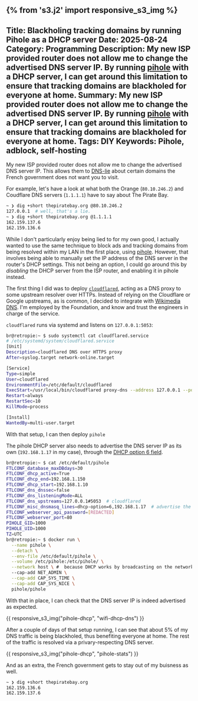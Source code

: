 {% from 's3.j2' import responsive_s3_img %}
---
Title: Blackholing tracking domains by running Pihole as a DHCP server
Date: 2025-08-24
Category: Programming
Description:  My new ISP provided router does not allow me to change the advertised DNS server IP. By running <a href=https://pi-hole.net>pihole</a> with a DHCP server, I can get around this limitation to ensure that tracking domains are blackholed for everyone at home.
Summary: My new ISP provided router does not allow me to change the advertised DNS server IP. By running <a href="https://pi-hole.net/">pihole</a> with a DHCP server, I can get around this limitation to ensure that tracking domains are blackholed for everyone at home.
Tags: DIY
Keywords: Pihole, adblock, self-hosting
---


My new ISP provided router does not allow me to change the advertised DNS server IP. This allows them to [DNS-lie](https://labs.ripe.net/author/stephane_bortzmeyer/dns-censorship-dns-lies-as-seen-by-ripe-atlas/) about certain domains the French government does not want you to visit.

For example, let's have a look at what both the Orange (`80.10.246.2`) and Coudflare DNS servers (`1.1.1.1`) have to say about The Pirate Bay.

```bash
~ ❯ dig +short thepiratebay.org @80.10.246.2
127.0.0.1  # well, that's a lie.
~ ❯ dig +short thepiratebay.org @1.1.1.1
162.159.137.6
162.159.136.6
```

While I don't particularly enjoy being lied to for my own good, I actually wanted to use the same technique to block ads and tracking domains from being resolved within my LAN in the first place, using [pihole](https://pi-hole.net/). However, that involves being able to manually set the IP address of the DNS server in the router's DHCP settings. This not being an option, I could go around this by _disabling_ the DHCP server from the ISP router, and enabling it in pihole instead.

The first thing I did was to deploy [`cloudflared`](https://github.com/cloudflare/cloudflared), acting as a DNS proxy to some upstream resolver over HTTPs. Instead of relying on the Cloudflare or Google upstreams, as is common, I decided to integrate with [Wikimedia DNS](https://meta.wikimedia.org/wiki/Wikimedia_DNS). I'm employed by the Foundation, and know and trust the engineers in charge of the service.

`cloudflared` runs via systemd and listens on `127.0.0.1:5053`:

```bash
br@retropie:~ $ sudo systemctl cat cloudflared.service
# /etc/systemd/system/cloudflared.service
[Unit]
Description=cloudflared DNS over HTTPS proxy
After=syslog.target network-online.target

[Service]
Type=simple
User=cloudflared
EnvironmentFile=/etc/default/cloudflared
ExecStart=/usr/local/bin/cloudflared proxy-dns --address 127.0.0.1 --port 5053 --upstream https://wikimedia-dns.org/dns-query
Restart=always
RestartSec=10
KillMode=process

[Install]
WantedBy=multi-user.target
```

With that setup, I can then deploy `pihole`

The pihole DHCP server also needs to advertise the DNS server IP as its own (`192.168.1.17` in my case), through the [DHCP option 6 field](https://efficientip.com/glossary/dhcp-option/).

```bash
br@retropie:~ $ cat /etc/default/pihole
FTLCONF_database_maxDBdays=30
FTLCONF_dhcp_active=True
FTLCONF_dhcp_end=192.168.1.150
FTLCONF_dhcp_start=192.168.1.10
FTLCONF_dns_dnssec=false
FTLCONF_dns_listeningMode=ALL
FTLCONF_dns_upstreams=127.0.0.1#5053  # cloudflared
FTLCONF_misc_dnsmasq_lines=dhcp-option=6,192.168.1.17  # advertise the DNS server IP as itself
FTLCONF_webserver_api_password=[REDACTED]
FTLCONF_webserver_port=80
PIHOLE_GID=1000
PIHOLE_UID=1000
TZ=UTC
br@retropie:~ $ docker run \
  --name pihole \
  --detach \
  --env-file /etc/default/pihole \
  --volume /etc/pihole:/etc/pihole/ \
  --network host \ #  because DHCP works by broadcasting on the network
  --cap-add NET_ADMIN \
  --cap-add CAP_SYS_TIME \
  --cap-add CAP_SYS_NICE \
  pihole/pihole
```

With that in place, I can check that the DNS server IP is indeed advertised as expected.

{{ responsive_s3_img("pihole-dhcp", "wifi-dhcp-dns") }}

After a couple of days of that setup running, I can see that about 5% of my DNS traffic is being blackholed, thus benefiting everyone at home. The rest of the traffic is resolved via a privary-respecting DNS server.

{{ responsive_s3_img("pihole-dhcp", "pihole-stats") }}

And as an extra, the French government gets to stay out of my buisness as well.

```bash
~ ❯ dig +short thepiratebay.org
162.159.136.6
162.159.137.6
```
